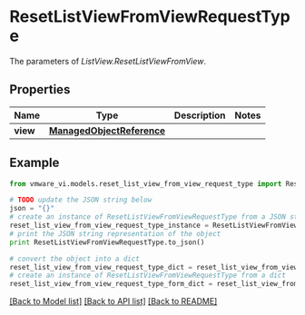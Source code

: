 # ResetListViewFromViewRequestType

The parameters of *ListView.ResetListViewFromView*. 

## Properties
Name | Type | Description | Notes
------------ | ------------- | ------------- | -------------
**view** | [**ManagedObjectReference**](ManagedObjectReference.md) |  | 

## Example

```python
from vmware_vi.models.reset_list_view_from_view_request_type import ResetListViewFromViewRequestType

# TODO update the JSON string below
json = "{}"
# create an instance of ResetListViewFromViewRequestType from a JSON string
reset_list_view_from_view_request_type_instance = ResetListViewFromViewRequestType.from_json(json)
# print the JSON string representation of the object
print ResetListViewFromViewRequestType.to_json()

# convert the object into a dict
reset_list_view_from_view_request_type_dict = reset_list_view_from_view_request_type_instance.to_dict()
# create an instance of ResetListViewFromViewRequestType from a dict
reset_list_view_from_view_request_type_form_dict = reset_list_view_from_view_request_type.from_dict(reset_list_view_from_view_request_type_dict)
```
[[Back to Model list]](../README.md#documentation-for-models) [[Back to API list]](../README.md#documentation-for-api-endpoints) [[Back to README]](../README.md)


